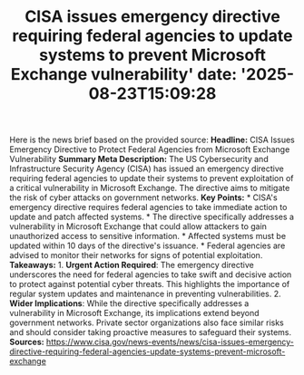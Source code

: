 ﻿---
title: "CISA issues emergency directive requiring federal agencies to update systems to prevent Microsoft Exchange vulnerability'
date: '2025-08-23T15:09:28"
category: "Markets"
summary: ""
slug: "cisa issues emergency directive requiring federal agencies t"
source_urls:
  - "https://www.cisa.gov/news-events/news/cisa-issues-emergency-directive-requiring-federal-agencies-update-systems-prevent-microsoft-exchange"
seo:
  title: "CISA issues emergency directive requiring federal agencies to update systems to prevent Microsoft Exchange vulnerability | Hash n Hedge'
  description: '"
  keywords: ["news", "markets", "brief"]
---
Here is the news brief based on the provided source:  **Headline:** CISA Issues Emergency Directive to Protect Federal Agencies from Microsoft Exchange Vulnerability  **Summary Meta Description:** The US Cybersecurity and Infrastructure Security Agency (CISA) has issued an emergency directive requiring federal agencies to update their systems to prevent exploitation of a critical vulnerability in Microsoft Exchange. The directive aims to mitigate the risk of cyber attacks on government networks.  **Key Points:**  * CISA's emergency directive requires federal agencies to take immediate action to update and patch affected systems. * The directive specifically addresses a vulnerability in Microsoft Exchange that could allow attackers to gain unauthorized access to sensitive information. * Affected systems must be updated within 10 days of the directive's issuance. * Federal agencies are advised to monitor their networks for signs of potential exploitation.  **Takeaways:**  1. **Urgent Action Required**: The emergency directive underscores the need for federal agencies to take swift and decisive action to protect against potential cyber threats. This highlights the importance of regular system updates and maintenance in preventing vulnerabilities. 2. **Wider Implications**: While the directive specifically addresses a vulnerability in Microsoft Exchange, its implications extend beyond government networks. Private sector organizations also face similar risks and should consider taking proactive measures to safeguard their systems.  **Sources:**  https://www.cisa.gov/news-events/news/cisa-issues-emergency-directive-requiring-federal-agencies-update-systems-prevent-microsoft-exchange 
